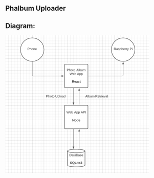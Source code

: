 ## Phalbum Uploader

## Diagram:
![](https://github.com/leeferfeefer/phalbum/blob/master/images/phalbum-diagram.png)


